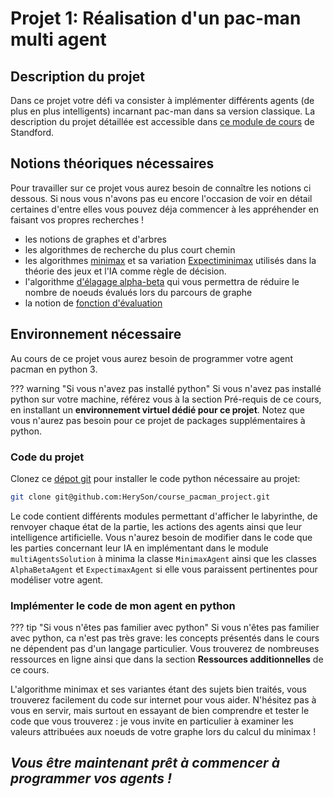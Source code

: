 # Projet 1: Réalisation d'un pac-man multi agent

## Description du projet
Dans ce projet votre défi va consister à implémenter différents agents (de plus en plus intelligents) incarnant pac-man dans sa version classique. La description du projet détaillée est accessible dans [ce module de cours](https://stanford.edu/~cpiech/cs221/homework/prog/pacman/pacman.html) de Standford. 

## Notions théoriques nécessaires
Pour travailler sur ce projet vous aurez besoin de connaître les notions ci dessous. Si nous vous n'avons pas eu encore l'occasion de voir en détail certaines d'entre elles vous pouvez déja commencer à les appréhender en faisant vos propres recherches !

- les notions de graphes et d'arbres
- les algorithmes de recherche du plus court chemin
- les algorithmes [minimax](https://en.wikipedia.org/wiki/Minimax) et sa variation [Expectiminimax](https://en.wikipedia.org/wiki/Expectiminimax) utilisés dans la théorie des jeux et l'IA comme règle de décision.
- l'algorithme [d'élagage alpha-beta](https://fr.wikipedia.org/wiki/%C3%89lagage_alpha-b%C3%AAta) qui vous permettra de réduire le nombre de noeuds évalués lors du parcours de graphe
- la notion de [fonction d'évaluation](https://en.wikipedia.org/wiki/Evaluation_function)
<!-- Citer aussi les cours youtube de Berkley 6 et 7 pour les prochaines iterations https://www.youtube.com/channel/UCB4_W1V-KfwpTLxH9jG1_iA -->

## Environnement nécessaire
Au cours de ce projet vous aurez besoin de programmer votre agent pacman en python 3.

??? warning "Si vous n'avez pas installé python"
    Si vous n'avez pas installé python sur votre machine, référez vous à     la section Pré-requis de ce cours, en installant un **environnement virtuel dédié pour ce projet**. Notez que vous n'aurez pas besoin pour ce projet de packages supplémentaires à python.

### Code du projet

Clonez ce [dépot git](https://github.com/HerySon/course_pacman_project)  pour installer le code python nécessaire au projet:
```zsh
git clone git@github.com:HerySon/course_pacman_project.git
```
Le code contient différents modules permettant d'afficher le labyrinthe, de renvoyer chaque état de la partie, les actions des agents ainsi que leur intelligence artificielle. Vous n'aurez besoin de modifier dans le code que les parties concernant leur IA en implémentant dans le module `multiAgentsSolution` à minima la classe `MinimaxAgent` ainsi que les classes `AlphaBetaAgent` et `ExpectimaxAgent` si elle vous paraissent pertinentes pour modéliser votre agent.

<!--ToDo: ajouter sur le github une description détaillé des différentes parties du code -->

### Implémenter le code de mon agent en python
??? tip "Si vous n'êtes pas familier avec python"
    Si vous n'êtes pas familier avec python, ca n'est pas très grave: les concepts présentés dans le cours ne dépendent pas d'un langage particulier. Vous trouverez de nombreuses ressources en ligne ainsi que dans la section **Ressources additionnelles** de ce cours.  

L'algorithme minimax et ses variantes étant des sujets bien traités, vous trouverez facilement du code sur internet pour vous aider. N'hésitez pas à vous en servir, mais surtout en essayant de bien comprendre et tester le code que vous trouverez : je vous invite en particulier à examiner les valeurs attribuées aux noeuds de votre graphe lors du calcul du minimax !


## ***Vous être maintenant prêt à commencer à programmer vos agents !***